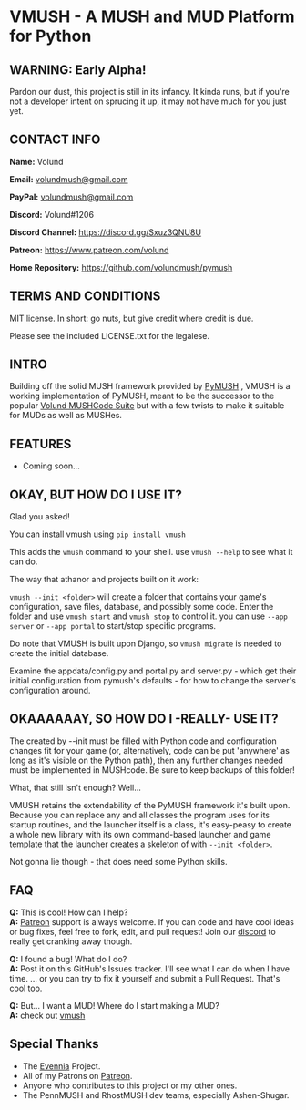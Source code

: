 # VMUSH - A MUSH and MUD Platform for Python

## WARNING: Early Alpha!
Pardon our dust, this project is still in its infancy. It kinda runs, but if you're not a developer intent on sprucing it up, it may not have much for you just yet.

## CONTACT INFO
**Name:** Volund

**Email:** volundmush@gmail.com

**PayPal:** volundmush@gmail.com

**Discord:** Volund#1206  

**Discord Channel:** https://discord.gg/Sxuz3QNU8U

**Patreon:** https://www.patreon.com/volund

**Home Repository:** https://github.com/volundmush/pymush

## TERMS AND CONDITIONS

MIT license. In short: go nuts, but give credit where credit is due.

Please see the included LICENSE.txt for the legalese.

## INTRO
Building off the solid MUSH framework provided by [PyMUSH](https://github.com/volundmush/pymush) , VMUSH is a working implementation of PyMUSH, meant to be the successor to the popular [Volund MUSHCode Suite](https://github.com/volundmush/mushcode) but with a few twists to make it suitable for MUDs as well as MUSHes.

## FEATURES
 * Coming soon...

## OKAY, BUT HOW DO I USE IT?
Glad you asked!

You can install vmush using ```pip install vmush```

This adds the `vmush` command to your shell. use `vmush --help` to see what it can do.

The way that athanor and projects built on it work:

`vmush --init <folder>` will create a folder that contains your game's configuration, save files, database, and possibly some code. Enter the folder and use `vmush start` and `vmush stop` to control it. you can use `--app server` or `--app portal` to start/stop specific programs.

Do note that VMUSH is built upon Django, so `vmush migrate` is needed to create the initial database.

Examine the appdata/config.py and portal.py and server.py - which get their initial configuration from pymush's defaults - for how to change the server's configuration around.


## OKAAAAAAY, SO HOW DO I -REALLY- USE IT?
The <folder> created by --init must be filled with Python code and configuration changes fit for your game (or, alternatively, code can be put 'anywhere' as long as it's visible on the Python path), then any further changes needed must be implemented in MUSHcode. Be sure to keep backups of this folder!

What, that still isn't enough? Well...

VMUSH retains the extendability of the PyMUSH framework it's built upon. Because you can replace any and all classes the program uses for its startup routines, and the launcher itself is a class, it's easy-peasy to create a whole new library with its own command-based launcher and game template that the launcher creates a skeleton of with `--init <folder>`.

Not gonna lie though - that does need some Python skills.

## FAQ 
  __Q:__ This is cool! How can I help?  
  __A:__ [Patreon](https://www.patreon.com/volund) support is always welcome. If you can code and have cool ideas or bug fixes, feel free to fork, edit, and pull request! Join our [discord](https://discord.gg/Sxuz3QNU8U) to really get cranking away though.

  __Q:__ I found a bug! What do I do?  
  __A:__ Post it on this GitHub's Issues tracker. I'll see what I can do when I have time. ... or you can try to fix it yourself and submit a Pull Request. That's cool too.

  __Q:__ But... I want a MUD! Where do I start making a MUD?  
  __A:__ check out [vmush](https://github.com/volundmush/vmush)

## Special Thanks
  * The [Evennia](https://www.evennia.com) Project.
  * All of my Patrons on [Patreon](https://www.patreon.com/volund).
  * Anyone who contributes to this project or my other ones.
  * The PennMUSH and RhostMUSH dev teams, especially Ashen-Shugar.